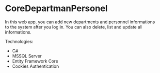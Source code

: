 # CoreDepartmanPersonel

In this web app, you can add new departments and personnel informations to the system after you log in. You can also delete, list and update all informations. 

Technologies: 
  * C#
  * MSSQL Server
  * Entity Framework Core
  * Cookies Authentication

